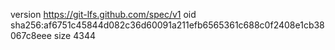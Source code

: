 version https://git-lfs.github.com/spec/v1
oid sha256:af6751c45844d082c36d60091a211efb6565361c688c0f2408e1cb38067c8eee
size 4344
